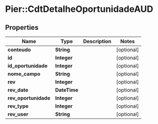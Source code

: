 # Pier::CdtDetalheOportunidadeAUD

## Properties
Name | Type | Description | Notes
------------ | ------------- | ------------- | -------------
**conteudo** | **String** |  | [optional] 
**id** | **Integer** |  | [optional] 
**id_oportunidade** | **Integer** |  | [optional] 
**nome_campo** | **String** |  | [optional] 
**rev** | **Integer** |  | [optional] 
**rev_date** | **DateTime** |  | [optional] 
**rev_oportunidade** | **Integer** |  | [optional] 
**rev_type** | **Integer** |  | [optional] 
**rev_user** | **String** |  | [optional] 



